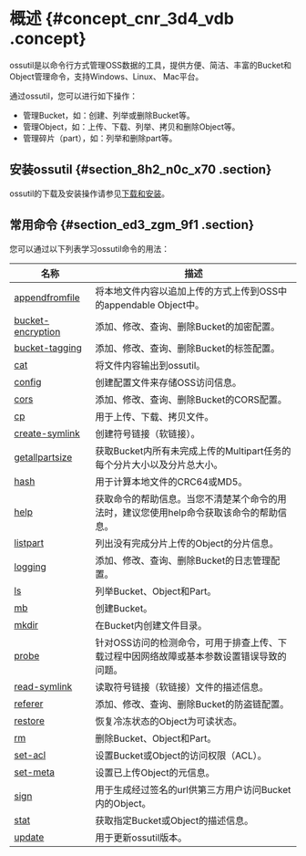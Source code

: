 # 概述 {#concept_cnr_3d4_vdb .concept}

ossutil是以命令行方式管理OSS数据的工具，提供方便、简洁、丰富的Bucket和Object管理命令，支持Windows、Linux、 Mac平台。

通过ossutil，您可以进行如下操作：

-   管理Bucket，如：创建、列举或删除Bucket等。
-   管理Object，如：上传、下载、列举、拷贝和删除Object等。
-   管理碎片（part），如：列举和删除part等。

## 安装ossutil {#section_8h2_n0c_x70 .section}

ossutil的下载及安装操作请参见[下载和安装](cn.zh-CN/常用工具/命令行工具ossutil/下载和安装.md#)。

## 常用命令 {#section_ed3_zgm_9f1 .section}

您可以通过以下列表学习ossutil命令的用法：

|名称|描述|
|--|--|
|[appendfromfile](cn.zh-CN/常用工具/命令行工具ossutil/常用命令/appendfromfile.md#)|将本地文件内容以追加上传的方式上传到OSS中的appendable Object中。|
|[bucket-encryption](cn.zh-CN/常用工具/命令行工具ossutil/常用命令/bucket-encryption.md#)|添加、修改、查询、删除Bucket的加密配置。|
|[bucket-tagging](cn.zh-CN/常用工具/命令行工具ossutil/常用命令/bucket-tagging.md#)|添加、修改、查询、删除Bucket的标签配置。|
|[cat](cn.zh-CN/常用工具/命令行工具ossutil/常用命令/cat.md#)|将文件内容输出到ossutil。|
|[config](cn.zh-CN/常用工具/命令行工具ossutil/常用命令/config.md#)|创建配置文件来存储OSS访问信息。|
|[cors](cn.zh-CN/常用工具/命令行工具ossutil/常用命令/cors.md#)|添加、修改、查询、删除Bucket的CORS配置。|
|[cp](cn.zh-CN/常用工具/命令行工具ossutil/常用命令/cp.md#)|用于上传、下载、拷贝文件。|
|[create-symlink](cn.zh-CN/常用工具/命令行工具ossutil/常用命令/create-symlink.md#)|创建符号链接（软链接）。|
|[getallpartsize](cn.zh-CN/常用工具/命令行工具ossutil/常用命令/getallpartsize.md#)|获取Bucket内所有未完成上传的Multipart任务的每个分片大小以及分片总大小。|
|[hash](cn.zh-CN/常用工具/命令行工具ossutil/常用命令/hash.md#)|用于计算本地文件的CRC64或MD5。|
|[help](cn.zh-CN/常用工具/命令行工具ossutil/常用命令/help.md#)|获取命令的帮助信息。当您不清楚某个命令的用法时，建议您使用help命令获取该命令的帮助信息。|
|[listpart](cn.zh-CN/常用工具/命令行工具ossutil/常用命令/listpart.md#)|列出没有完成分片上传的Object的分片信息。|
|[logging](cn.zh-CN/常用工具/命令行工具ossutil/常用命令/logging.md#)|添加、修改、查询、删除Bucket的日志管理配置。|
|[ls](cn.zh-CN/常用工具/命令行工具ossutil/常用命令/ls.md#)|列举Bucket、Object和Part。|
|[mb](cn.zh-CN/常用工具/命令行工具ossutil/常用命令/mb.md#)|创建Bucket。|
|[mkdir](cn.zh-CN/常用工具/命令行工具ossutil/常用命令/mkdir.md#)|在Bucket内创建文件目录。|
|[probe](cn.zh-CN/常用工具/命令行工具ossutil/常用命令/probe.md#)|针对OSS访问的检测命令，可用于排查上传、下载过程中因网络故障或基本参数设置错误导致的问题。|
|[read-symlink](cn.zh-CN/常用工具/命令行工具ossutil/常用命令/read-symlink.md#)|读取符号链接（软链接）文件的描述信息。|
|[referer](cn.zh-CN/常用工具/命令行工具ossutil/常用命令/referer.md#)|添加、修改、查询、删除Bucket的防盗链配置。|
|[restore](cn.zh-CN/常用工具/命令行工具ossutil/常用命令/restore.md#)|恢复冷冻状态的Object为可读状态。|
|[rm](cn.zh-CN/常用工具/命令行工具ossutil/常用命令/rm.md#)|删除Bucket、Object和Part。|
|[set-acl](cn.zh-CN/常用工具/命令行工具ossutil/常用命令/set-acl.md#)|设置Bucket或Object的访问权限（ACL）。|
|[set-meta](cn.zh-CN/常用工具/命令行工具ossutil/常用命令/set-meta.md#)|设置已上传Object的元信息。|
|[sign](cn.zh-CN/常用工具/命令行工具ossutil/常用命令/sign.md#)|用于生成经过签名的url供第三方用户访问Bucket内的Object。|
|[stat](cn.zh-CN/常用工具/命令行工具ossutil/常用命令/stat.md#)|获取指定Bucket或Object的描述信息。|
|[update](cn.zh-CN/常用工具/命令行工具ossutil/常用命令/update.md#)|用于更新ossutil版本。|

